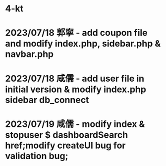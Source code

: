 # 4-kt

# 2023/07/18 郭寧 - add coupon file and modify index.php, sidebar.php & navbar.php
# 2023/07/18 咸儒 - add user file in initial version & modify index.php sidebar db_connect
# 2023/07/19 咸儒 - modify index & stopuser $ dashboardSearch href;modify createUI bug for validation bug; 